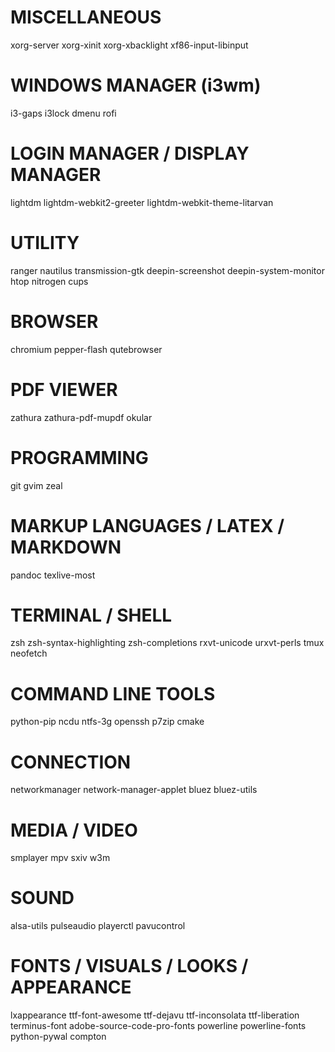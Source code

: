 # MISCELLANEOUS
xorg-server
xorg-xinit
xorg-xbacklight
xf86-input-libinput

# WINDOWS MANAGER (i3wm)
i3-gaps
i3lock
dmenu
rofi

# LOGIN MANAGER / DISPLAY MANAGER
lightdm
lightdm-webkit2-greeter
lightdm-webkit-theme-litarvan

# UTILITY
ranger
nautilus
transmission-gtk
deepin-screenshot
deepin-system-monitor
htop
nitrogen
cups

# BROWSER
chromium
pepper-flash
qutebrowser

# PDF VIEWER
zathura
zathura-pdf-mupdf
okular

# PROGRAMMING
git
gvim
zeal

# MARKUP LANGUAGES / LATEX / MARKDOWN
pandoc
texlive-most

# TERMINAL / SHELL
zsh
zsh-syntax-highlighting
zsh-completions
rxvt-unicode
urxvt-perls
tmux
neofetch

# COMMAND LINE TOOLS
python-pip
ncdu
ntfs-3g
openssh
p7zip
cmake

# CONNECTION
networkmanager
network-manager-applet
bluez
bluez-utils

# MEDIA / VIDEO
smplayer
mpv
sxiv
w3m

# SOUND
alsa-utils
pulseaudio
playerctl
pavucontrol

# FONTS / VISUALS / LOOKS / APPEARANCE
lxappearance
ttf-font-awesome
ttf-dejavu
ttf-inconsolata
ttf-liberation
terminus-font
adobe-source-code-pro-fonts
powerline
powerline-fonts
python-pywal
compton
